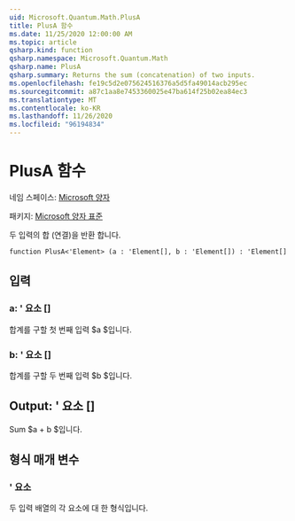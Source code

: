 ```yaml
---
uid: Microsoft.Quantum.Math.PlusA
title: PlusA 함수
ms.date: 11/25/2020 12:00:00 AM
ms.topic: article
qsharp.kind: function
qsharp.namespace: Microsoft.Quantum.Math
qsharp.name: PlusA
qsharp.summary: Returns the sum (concatenation) of two inputs.
ms.openlocfilehash: fe19c5d2e075624516376a5d5fa49014acb295ec
ms.sourcegitcommit: a87c1aa8e7453360025e47ba614f25b02ea84ec3
ms.translationtype: MT
ms.contentlocale: ko-KR
ms.lasthandoff: 11/26/2020
ms.locfileid: "96194834"
---
```

# <a name="plusa-function"></a>PlusA 함수

네임 스페이스: [Microsoft 양자](xref:Microsoft.Quantum.Math)

패키지: [Microsoft 양자 표준](https://nuget.org/packages/Microsoft.Quantum.Standard)


두 입력의 합 (연결)을 반환 합니다.

```qsharp
function PlusA<'Element> (a : 'Element[], b : 'Element[]) : 'Element[]
```


## <a name="input"></a>입력

### <a name="a--element"></a>a: ' 요소 []

합계를 구할 첫 번째 입력 $a $입니다.


### <a name="b--element"></a>b: ' 요소 []

합계를 구할 두 번째 입력 $b $입니다.



## <a name="output--element"></a>Output: ' 요소 []

Sum $a + b $입니다.

## <a name="type-parameters"></a>형식 매개 변수

### <a name="element"></a>' 요소

두 입력 배열의 각 요소에 대 한 형식입니다.